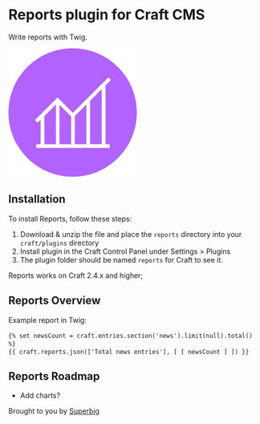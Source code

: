 # Reports plugin for Craft CMS

Write reports with Twig.

![Screenshot](resources/icon.png)

## Installation

To install Reports, follow these steps:

1. Download & unzip the file and place the `reports` directory into your `craft/plugins` directory
2. Install plugin in the Craft Control Panel under Settings > Plugins
3. The plugin folder should be named `reports` for Craft to see it.

Reports works on Craft 2.4.x and higher;

## Reports Overview

Example report in Twig:

```twig
{% set newsCount = craft.entries.section('news').limit(null).total() %}
{{ craft.reports.json(['Total news entries'], [ [ newsCount ] ]) }}
```

## Reports Roadmap

* Add charts?

Brought to you by [Superbig](https://superbig.co)
